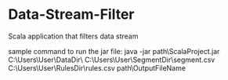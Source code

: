 # Data-Stream-Filter

Scala application that filters data stream

sample command to run the jar file: java -jar path\ScalaProject.jar C:\Users\User\DataDir\ C:\Users\User\SegmentDir\segment.csv C:\Users\User\RulesDir\rules.csv path\OutputFileName
